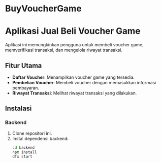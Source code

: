 # BuyVoucherGame
# Aplikasi Jual Beli Voucher Game

Aplikasi ini memungkinkan pengguna untuk membeli voucher game, memverifikasi transaksi, dan mengelola riwayat transaksi.

## Fitur Utama
- **Daftar Voucher**: Menampilkan voucher game yang tersedia.
- **Pembelian Voucher**: Membeli voucher dengan memasukkan informasi pembayaran.
- **Riwayat Transaksi**: Melihat riwayat transaksi yang dilakukan.

## Instalasi

### Backend
1. Clone repositori ini.
2. Instal dependensi backend:
   ```bash
   cd backend
   npm install
   dfx start
